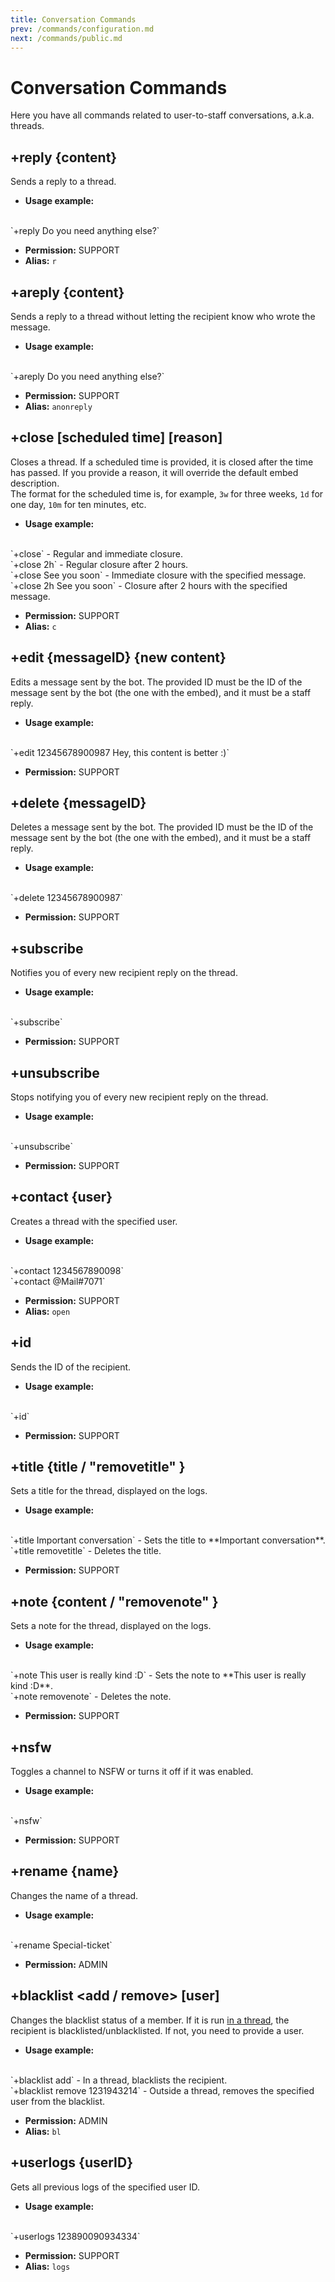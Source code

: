 ```yaml
---
title: Conversation Commands
prev: /commands/configuration.md
next: /commands/public.md
---
```


# Conversation Commands

Here you have all commands related to user-to-staff conversations, a.k.a. threads.

## +reply {content} <Badge text="Thread Only" vertical="middle" />

Sends a reply to a thread.

- **Usage example:**
<br/>
`+reply Do you need anything else?`

- **Permission:** SUPPORT
- **Alias:** `r`

## +areply {content} <Badge text="Thread Only" vertical="middle" />

Sends a reply to a thread without letting the recipient know who wrote the message.

- **Usage example:**
<br/>
`+areply Do you need anything else?`

- **Permission:** SUPPORT
- **Alias:** `anonreply`

## +close [scheduled time] [reason] <Badge text="Thread Only" vertical="middle" />

Closes a thread. If a scheduled time is provided, it is closed after the time has passed. If you provide a reason, it will override the default embed description.
<br/>
The format for the scheduled time is, for example, `3w` for three weeks, `1d` for one day, `10m` for ten minutes, etc.

- **Usage example:**
<br/>
`+close` - Regular and immediate closure.
<br/>
`+close 2h` - Regular closure after 2 hours.
<br/>
`+close See you soon` - Immediate closure with the specified message.
<br/>
`+close 2h See you soon` - Closure after 2 hours with the specified message.

- **Permission:** SUPPORT
- **Alias:** `c`

## +edit {messageID} {new content} <Badge text="Thread Only" vertical="middle" />

Edits a message sent by the bot. The provided ID must be the ID of the message sent by the bot (the one with the embed), and it must be a staff reply.

- **Usage example:**
<br/>
`+edit 12345678900987 Hey, this content is better :)`

- **Permission:** SUPPORT

## +delete {messageID} <Badge text="Thread Only" vertical="middle" />

Deletes a message sent by the bot. The provided ID must be the ID of the message sent by the bot (the one with the embed), and it must be a staff reply.

- **Usage example:**
<br/>
`+delete 12345678900987`

- **Permission:** SUPPORT

## +subscribe <Badge text="Thread Only" vertical="middle" />

Notifies you of every new recipient reply on the thread.

- **Usage example:**
<br/>
`+subscribe`

- **Permission:** SUPPORT

## +unsubscribe <Badge text="Thread Only" vertical="middle" />

Stops notifying you of every new recipient reply on the thread.

- **Usage example:**
<br/>
`+unsubscribe`

- **Permission:** SUPPORT

## +contact {user} <Badge text="Thread Only" vertical="middle" />

Creates a thread with the specified user.

- **Usage example:**
<br/>
`+contact 1234567890098`
<br/>
`+contact @Mail#7071`

- **Permission:** SUPPORT
- **Alias:** `open`

## +id <Badge text="Thread Only" vertical="middle" />

Sends the ID of the recipient.

- **Usage example:**
<br/>
`+id`

- **Permission:** SUPPORT

## +title {title / "removetitle" } <Badge text="Thread Only" vertical="middle" />

Sets a title for the thread, displayed on the logs.

- **Usage example:**
<br/>
`+title Important conversation` - Sets the title to **Important conversation**.
<br/>
`+title removetitle` - Deletes the title.

- **Permission:** SUPPORT

## +note {content / "removenote" } <Badge text="Thread Only" vertical="middle" />

Sets a note for the thread, displayed on the logs.

- **Usage example:**
<br/>
`+note This user is really kind :D` - Sets the note to **This user is really kind :D**.
<br/>
`+note removenote` - Deletes the note.

- **Permission:** SUPPORT

## +nsfw <Badge text="Thread Only" vertical="middle" />

Toggles a channel to NSFW or turns it off if it was enabled.

- **Usage example:**
<br/>
`+nsfw`

- **Permission:** SUPPORT

## +rename {name} <Badge text="Thread Only" vertical="middle" />

Changes the name of a thread.

- **Usage example:**
<br/>
`+rename Special-ticket`

- **Permission:** ADMIN

## +blacklist <add / remove> [user]

Changes the blacklist status of a member. If it is run <u>in a thread</u>, the recipient is blacklisted/unblacklisted. If not, you need to provide a user.

- **Usage example:**
<br/>
`+blacklist add` - In a thread, blacklists the recipient.
<br/>
`+blacklist remove 1231943214` - Outside a thread, removes the specified user from the blacklist.

- **Permission:** ADMIN
- **Alias:** `bl`

## +userlogs {userID}

Gets all previous logs of the specified user ID.

- **Usage example:**
<br/>
`+userlogs 123890090934334`

- **Permission:** SUPPORT
- **Alias:** `logs`